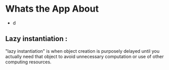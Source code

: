 # Whats the App About
- d

## Lazy instantiation : 
"lazy instantiation" is when object creation is purposely delayed until you actually need that object to avoid unnecessary computation or use of other computing resources.
